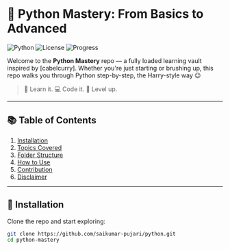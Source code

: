 # 🐍 Python Mastery: From Basics to Advanced  

![Python](https://img.shields.io/badge/Python-3.x-blue.svg)
![License](https://img.shields.io/badge/License-CodeWithHarry%20Inspired-yellow)
![Progress](https://img.shields.io/badge/Status-Ongoing-brightgreen)

Welcome to the **Python Mastery** repo — a fully loaded learning vault inspired by [cabelcurry]. Whether you're just starting or brushing up, this repo walks you through Python step-by-step, the Harry-style way 😉

> 🧠 Learn it. 💻 Code it. 🚀 Level up.

---

## 📚 Table of Contents

1. [Installation](#installation)
2. [Topics Covered](#topics-covered)
3. [Folder Structure](#folder-structure)
4. [How to Use](#how-to-use)
5. [Contribution](#contribution)
6. [Disclaimer](#️-disclaimer--credits)

---

## 🔧 Installation

Clone the repo and start exploring:

```bash
git clone https://github.com/saikumar-pujari/python.git
cd python-mastery
